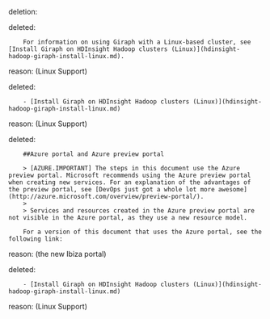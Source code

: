 deletion:

deleted:

		For information on using Giraph with a Linux-based cluster, see [Install Giraph on HDInsight Hadoop clusters (Linux)](hdinsight-hadoop-giraph-install-linux.md).

reason: (Linux Support)

deleted:

		- [Install Giraph on HDInsight Hadoop clusters (Linux)](hdinsight-hadoop-giraph-install-linux.md)

reason: (Linux Support)

deleted:

		##Azure portal and Azure preview portal
		
		> [AZURE.IMPORTANT] The steps in this document use the Azure preview portal. Microsoft recommends using the Azure preview portal when creating new services. For an explanation of the advantages of the preview portal, see [DevOps just got a whole lot more awesome](http://azure.microsoft.com/overview/preview-portal/). 
		> 
		> Services and resources created in the Azure preview portal are not visible in the Azure portal, as they use a new resource model.
		
		For a version of this document that uses the Azure portal, see the following link:

reason: (the new Ibiza portal)

deleted:

		- [Install Giraph on HDInsight Hadoop clusters (Linux)](hdinsight-hadoop-giraph-install-linux.md)

reason: (Linux Support)
